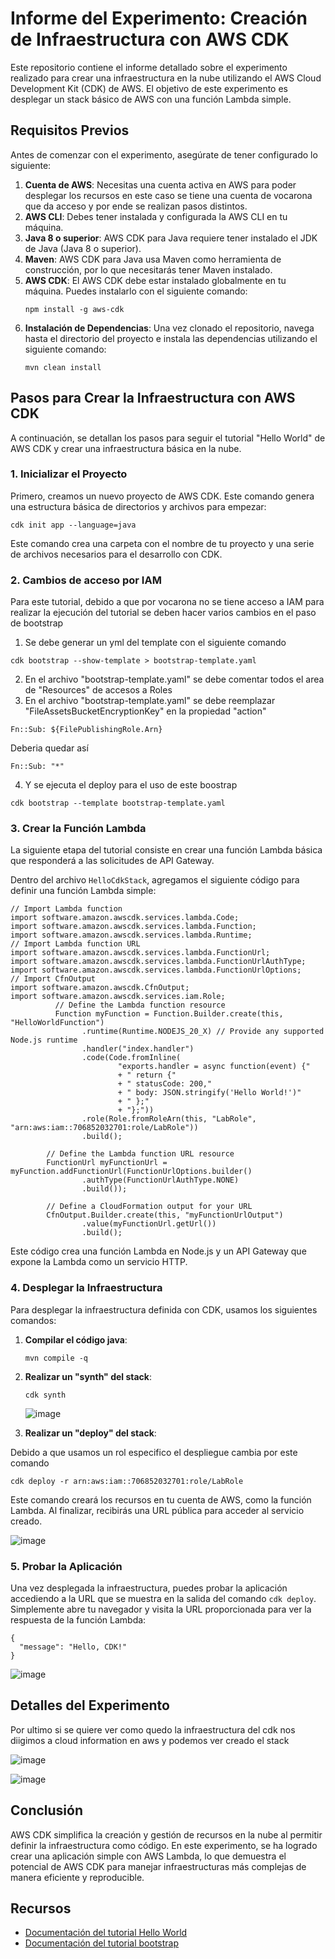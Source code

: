 # Informe del Experimento: Creación de Infraestructura con AWS CDK

Este repositorio contiene el informe detallado sobre el experimento realizado para crear una infraestructura en la nube utilizando el AWS Cloud Development Kit (CDK) de AWS. El objetivo de este experimento es desplegar un stack básico de AWS con una función Lambda simple.

## Requisitos Previos

Antes de comenzar con el experimento, asegúrate de tener configurado lo siguiente:

1. **Cuenta de AWS**: Necesitas una cuenta activa en AWS para poder desplegar los recursos en este caso se tiene una cuenta de vocarona que da acceso y por ende se realizan pasos distintos.
2. **AWS CLI**: Debes tener instalada y configurada la AWS CLI en tu máquina.
3. **Java 8 o superior**: AWS CDK para Java requiere tener instalado el JDK de Java (Java 8 o superior).
4. **Maven**: AWS CDK para Java usa Maven como herramienta de construcción, por lo que necesitarás tener Maven instalado.
5. **AWS CDK**: El AWS CDK debe estar instalado globalmente en tu máquina. Puedes instalarlo con el siguiente comando:
    ```  
    npm install -g aws-cdk  
    ```
6. **Instalación de Dependencias**: Una vez clonado el repositorio, navega hasta el directorio del proyecto e instala las dependencias utilizando el siguiente comando:  
    ```  
    mvn clean install  
    ```

## Pasos para Crear la Infraestructura con AWS CDK

A continuación, se detallan los pasos para seguir el tutorial "Hello World" de AWS CDK y crear una infraestructura básica en la nube.

### 1. Inicializar el Proyecto

Primero, creamos un nuevo proyecto de AWS CDK. Este comando genera una estructura básica de directorios y archivos para empezar:

```  
cdk init app --language=java  
```

Este comando crea una carpeta con el nombre de tu proyecto y una serie de archivos necesarios para el desarrollo con CDK.

### 2. Cambios de acceso por IAM

Para este tutorial, debido a que por vocarona no se tiene acceso a IAM para realizar la ejecución del tutorial se deben hacer varios cambios en el paso de bootstrap

1. Se debe generar un yml del template con el siguiente comando
```  
cdk bootstrap --show-template > bootstrap-template.yaml
```
2. En el archivo "bootstrap-template.yaml" se debe comentar todos el area de "Resources" de accesos a Roles
3. En el archivo "bootstrap-template.yaml" se debe reemplazar "FileAssetsBucketEncryptionKey" en la propiedad "action" 
```  
Fn::Sub: ${FilePublishingRole.Arn}
```
Deberia quedar así
```  
Fn::Sub: "*"
```
4. Y se ejecuta el deploy para el uso de este boostrap

```  
cdk bootstrap --template bootstrap-template.yaml
```
### 3. Crear la Función Lambda

La siguiente etapa del tutorial consiste en crear una función Lambda básica que responderá a las solicitudes de API Gateway.

Dentro del archivo `HelloCdkStack`, agregamos el siguiente código para definir una función Lambda simple:

```
// Import Lambda function
import software.amazon.awscdk.services.lambda.Code;
import software.amazon.awscdk.services.lambda.Function;
import software.amazon.awscdk.services.lambda.Runtime;
// Import Lambda function URL
import software.amazon.awscdk.services.lambda.FunctionUrl;
import software.amazon.awscdk.services.lambda.FunctionUrlAuthType;
import software.amazon.awscdk.services.lambda.FunctionUrlOptions;
// Import CfnOutput
import software.amazon.awscdk.CfnOutput;
import software.amazon.awscdk.services.iam.Role;
          // Define the Lambda function resource
          Function myFunction = Function.Builder.create(this, "HelloWorldFunction")
                .runtime(Runtime.NODEJS_20_X) // Provide any supported Node.js runtime
                .handler("index.handler")
                .code(Code.fromInline(
                        "exports.handler = async function(event) {"
                        + " return {"
                        + " statusCode: 200,"
                        + " body: JSON.stringify('Hello World!')"
                        + " };"
                        + "};"))
                .role(Role.fromRoleArn(this, "LabRole", "arn:aws:iam::706852032701:role/LabRole"))
                .build();

        // Define the Lambda function URL resource
        FunctionUrl myFunctionUrl = myFunction.addFunctionUrl(FunctionUrlOptions.builder()
                .authType(FunctionUrlAuthType.NONE)
                .build());

        // Define a CloudFormation output for your URL
        CfnOutput.Builder.create(this, "myFunctionUrlOutput")
                .value(myFunctionUrl.getUrl())
                .build();
```

Este código crea una función Lambda en Node.js y un API Gateway que expone la Lambda como un servicio HTTP.

### 4. Desplegar la Infraestructura

Para desplegar la infraestructura definida con CDK, usamos los siguientes comandos:

1. **Compilar el código java**:
   ```  
   mvn compile -q 
   ```

2. **Realizar un "synth" del stack**:
   ```  
   cdk synth  
   ```
   ![image](https://github.com/user-attachments/assets/505fd150-8955-4513-ac25-87e73035006c)

3. **Realizar un "deploy" del stack**:

 Debido a que usamos un rol especifico el despliegue cambia por este comando  
   ```  
   cdk deploy -r arn:aws:iam::706852032701:role/LabRole
   ```
Este comando creará los recursos en tu cuenta de AWS, como la función Lambda. Al finalizar, recibirás una URL pública para acceder al servicio creado.

![image](https://github.com/user-attachments/assets/0c25a5c5-8ad6-42c6-b305-c0f7c272fd4f)

### 5. Probar la Aplicación

Una vez desplegada la infraestructura, puedes probar la aplicación accediendo a la URL que se muestra en la salida del comando `cdk deploy`. Simplemente abre tu navegador y visita la URL proporcionada para ver la respuesta de la función Lambda:

```  
{  
  "message": "Hello, CDK!"  
}  
```
![image](https://github.com/user-attachments/assets/a3c9f046-0324-4f0e-81f6-440b5dbbe8f1)

## Detalles del Experimento

Por ultimo si se quiere ver como quedo la infraestructura del cdk nos diigimos a cloud information en aws y podemos ver creado el stack

![image](https://github.com/user-attachments/assets/5d4857c6-7b19-451e-9635-d31ede3a31fa)

![image](https://github.com/user-attachments/assets/971a4a46-4a8a-4f16-abfe-beebb49e7919)


## Conclusión

AWS CDK simplifica la creación y gestión de recursos en la nube al permitir definir la infraestructura como código. En este experimento, se ha logrado crear una aplicación simple con AWS Lambda, lo que demuestra el potencial de AWS CDK para manejar infraestructuras más complejas de manera eficiente y reproducible.

## Recursos

- [Documentación del tutorial Hello World](https://docs.aws.amazon.com/cdk/v2/guide/hello_world.html)
- [Documentación del tutorial bootstrap](https://docs.aws.amazon.com/cdk/v2/guide/bootstrapping-env.html)

